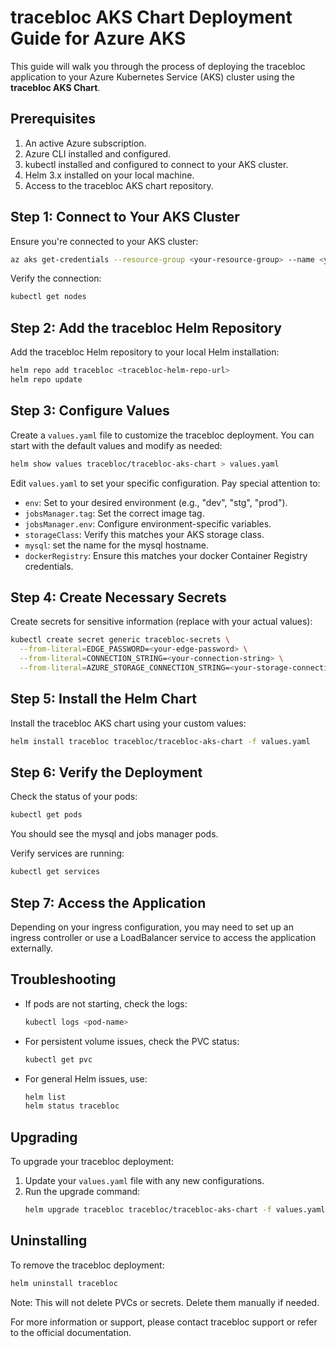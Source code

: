# tracebloc AKS Chart Deployment Guide for Azure AKS

This guide will walk you through the process of deploying the tracebloc application to your Azure Kubernetes Service (AKS) cluster using the **tracebloc AKS Chart**.

## Prerequisites

1. An active Azure subscription.
2. Azure CLI installed and configured.
3. kubectl installed and configured to connect to your AKS cluster.
4. Helm 3.x installed on your local machine.
5. Access to the tracebloc AKS chart repository.

## Step 1: Connect to Your AKS Cluster

Ensure you're connected to your AKS cluster:

```bash
az aks get-credentials --resource-group <your-resource-group> --name <your-aks-cluster-name>
```

Verify the connection:

```bash
kubectl get nodes
```

## Step 2: Add the tracebloc Helm Repository

Add the tracebloc Helm repository to your local Helm installation:

```bash
helm repo add tracebloc <tracebloc-helm-repo-url>
helm repo update
```

## Step 3: Configure Values

Create a `values.yaml` file to customize the tracebloc deployment. You can start with the default values and modify as needed:

```bash
helm show values tracebloc/tracebloc-aks-chart > values.yaml
```

Edit `values.yaml` to set your specific configuration. Pay special attention to:

- `env`: Set to your desired environment (e.g., "dev", "stg", "prod").
- `jobsManager.tag`: Set the correct image tag.
- `jobsManager.env`: Configure environment-specific variables.
- `storageClass`: Verify this matches your AKS storage class.
- `mysql`: set the name for the mysql hostname.
- `dockerRegistry`: Ensure this matches your docker Container Registry credentials.




## Step 4: Create Necessary Secrets

Create secrets for sensitive information (replace with your actual values):

```bash
kubectl create secret generic tracebloc-secrets \
  --from-literal=EDGE_PASSWORD=<your-edge-password> \
  --from-literal=CONNECTION_STRING=<your-connection-string> \
  --from-literal=AZURE_STORAGE_CONNECTION_STRING=<your-storage-connection-string>
```


## Step 5: Install the Helm Chart

Install the tracebloc AKS chart using your custom values:

```bash
helm install tracebloc tracebloc/tracebloc-aks-chart -f values.yaml
```

## Step 6: Verify the Deployment

Check the status of your pods:

```bash
kubectl get pods
```
You should see the mysql and jobs manager pods.


Verify services are running:

```bash
kubectl get services
```

## Step 7: Access the Application

Depending on your ingress configuration, you may need to set up an ingress controller or use a LoadBalancer service to access the application externally.

## Troubleshooting

- If pods are not starting, check the logs:
  ```bash
  kubectl logs <pod-name>
  ```
- For persistent volume issues, check the PVC status:
  ```bash
  kubectl get pvc
  ```
- For general Helm issues, use:
  ```bash
  helm list
  helm status tracebloc
  ```

## Upgrading

To upgrade your tracebloc deployment:

1. Update your `values.yaml` file with any new configurations.
2. Run the upgrade command:
   ```bash
   helm upgrade tracebloc tracebloc/tracebloc-aks-chart -f values.yaml
   ```

## Uninstalling

To remove the tracebloc deployment:

```bash
helm uninstall tracebloc
```

Note: This will not delete PVCs or secrets. Delete them manually if needed.

For more information or support, please contact tracebloc support or refer to the official documentation.

